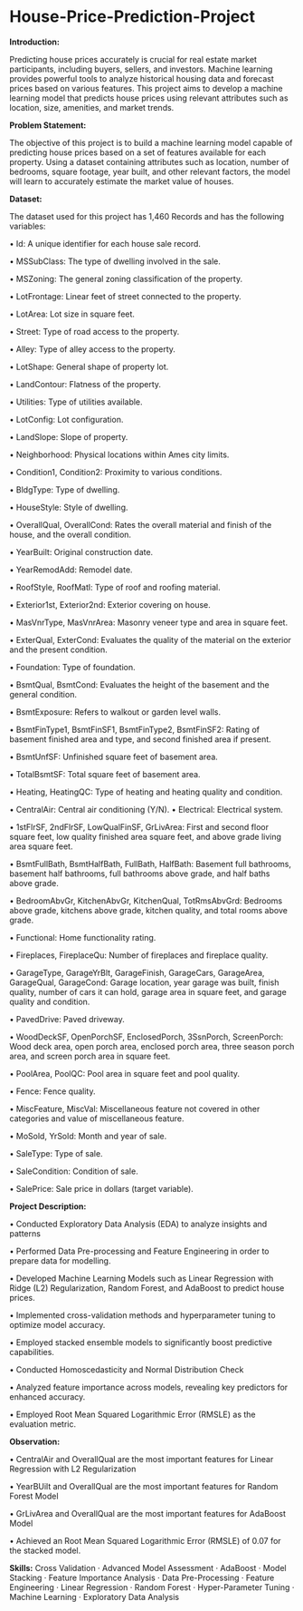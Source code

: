 # House-Price-Prediction-Project

**Introduction:**

Predicting house prices accurately is crucial for real estate market participants, including buyers, sellers, and investors. Machine learning provides powerful tools to analyze historical housing data and forecast prices based on various features. This project aims to develop a machine learning model that predicts house prices using relevant attributes such as location, size, amenities, and market trends.

**Problem Statement:**

The objective of this project is to build a machine learning model capable of predicting house prices based on a set of features available for each property. Using a dataset containing attributes such as location, number of bedrooms, square footage, year built, and other relevant factors, the model will learn to accurately estimate the market value of houses.

**Dataset:**

The dataset used for this project has 1,460 Records and has the following variables:

•	Id: A unique identifier for each house sale record.

•	MSSubClass: The type of dwelling involved in the sale.

•	MSZoning: The general zoning classification of the property.

•	LotFrontage: Linear feet of street connected to the property.

•	LotArea: Lot size in square feet.

•	Street: Type of road access to the property.

•	Alley: Type of alley access to the property.

•	LotShape: General shape of property lot.

•	LandContour: Flatness of the property.

•	Utilities: Type of utilities available.

•	LotConfig: Lot configuration.

•	LandSlope: Slope of property.

•	Neighborhood: Physical locations within Ames city limits.

•	Condition1, Condition2: Proximity to various conditions.

•	BldgType: Type of dwelling.

•	HouseStyle: Style of dwelling.

•	OverallQual, OverallCond: Rates the overall material and finish of the house, and the overall condition.

•	YearBuilt: Original construction date.

•	YearRemodAdd: Remodel date.

•	RoofStyle, RoofMatl: Type of roof and roofing material.

•	Exterior1st, Exterior2nd: Exterior covering on house.

•	MasVnrType, MasVnrArea: Masonry veneer type and area in square feet.

•	ExterQual, ExterCond: Evaluates the quality of the material on the exterior and the present condition.

•	Foundation: Type of foundation.

•	BsmtQual, BsmtCond: Evaluates the height of the basement and the general condition.

•	BsmtExposure: Refers to walkout or garden level walls.

•	BsmtFinType1, BsmtFinSF1, BsmtFinType2, BsmtFinSF2: Rating of basement finished area and type, and second finished area if present.

•	BsmtUnfSF: Unfinished square feet of basement area.

•	TotalBsmtSF: Total square feet of basement area.

•	Heating, HeatingQC: Type of heating and heating quality and condition.

•	CentralAir: Central air conditioning (Y/N).
•	Electrical: Electrical system.

•	1stFlrSF, 2ndFlrSF, LowQualFinSF, GrLivArea: First and second floor square feet, low quality finished area square feet, and above grade living area square feet.

•	BsmtFullBath, BsmtHalfBath, FullBath, HalfBath: Basement full bathrooms, basement half bathrooms, full bathrooms above grade, and half baths above grade.

•	BedroomAbvGr, KitchenAbvGr, KitchenQual, TotRmsAbvGrd: Bedrooms above grade, kitchens above grade, kitchen quality, and total rooms above grade.

•	Functional: Home functionality rating.

•	Fireplaces, FireplaceQu: Number of fireplaces and fireplace quality.

•	GarageType, GarageYrBlt, GarageFinish, GarageCars, GarageArea, GarageQual, GarageCond: Garage location, year garage was built, finish quality, number of cars it can hold, garage area in square feet, and garage quality and condition.

•	PavedDrive: Paved driveway.

•	WoodDeckSF, OpenPorchSF, EnclosedPorch, 3SsnPorch, ScreenPorch: Wood deck area, open porch area, enclosed porch area, three season porch area, and screen porch area in square feet.

•	PoolArea, PoolQC: Pool area in square feet and pool quality.

•	Fence: Fence quality.

•	MiscFeature, MiscVal: Miscellaneous feature not covered in other categories and value of miscellaneous feature.

•	MoSold, YrSold: Month and year of sale.

•	SaleType: Type of sale.

•	SaleCondition: Condition of sale.

•	SalePrice: Sale price in dollars (target variable).

**Project Description:**

• Conducted Exploratory Data Analysis (EDA) to analyze insights and patterns

• Performed Data Pre-processing and Feature Engineering in order to prepare data for modelling.

• Developed Machine Learning Models such as Linear Regression with Ridge (L2) Regularization, Random Forest, and AdaBoost to predict house prices.

• Implemented cross-validation methods and hyperparameter tuning to optimize model accuracy.

• Employed stacked ensemble models to significantly boost predictive capabilities.

• Conducted Homoscedasticity and Normal Distribution Check

• Analyzed feature importance across models, revealing key predictors for enhanced accuracy.

• Employed Root Mean Squared Logarithmic Error (RMSLE) as the evaluation metric.

**Observation:**

•	CentralAir and OverallQual are the most important features for Linear Regression with L2 Regularization

•	YearBUilt and OverallQual are the most important features for Random Forest Model

•	GrLivArea and OverallQual are the most important features for AdaBoost Model

•	Achieved an Root Mean Squared Logarithmic Error (RMSLE) of 0.07 for the stacked model.

**Skills:** Cross Validation · Advanced Model Assessment · AdaBoost · Model Stacking · Feature Importance Analysis · Data Pre-Processing · Feature Engineering · Linear Regression · Random Forest · Hyper-Parameter Tuning · Machine Learning · Exploratory Data Analysis

